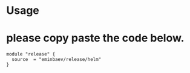 # Usage 
# please copy paste the code below.
```
module "release" {
  source  = "eminbaev/release/helm"
}
```